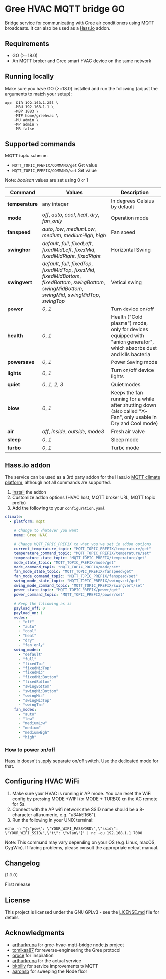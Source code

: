 # Gree HVAC MQTT bridge GO

Bridge service for communicating with Gree air conditioners using MQTT broadcasts. It can also be used as a [Hass.io](https://home-assistant.io/) addon.

## Requirements

- GO (>=18.0)
- An MQTT broker and Gree smart HVAC device on the same network

## Running locally

Make sure you have GO (>=18.0) installed and run the following (adjust the arguments to match your setup):

```shell
app -DIR 192.168.1.255 \
    -MBU 192.168.1.1 \
    -MBP 1883 \
    -MTP home/greehvac \
    -MU admin \
    -MP admin \
    -MR false
```

## Supported commands

MQTT topic scheme:

- `MQTT_TOPIC_PREFIX/COMMAND/get` Get value
- `MQTT_TOPIC_PREFIX/COMMAND/set` Set value

Note: _boolean_ values are set using 0 or 1

| Command         | Values                                                                                                                                                            | Description                                                                                                          |
|-----------------|-------------------------------------------------------------------------------------------------------------------------------------------------------------------|----------------------------------------------------------------------------------------------------------------------|
| **temperature** | any integer                                                                                                                                                       | In degrees Celsius by default                                                                                        |
| **mode**        | _off_, _auto_, _cool_, _heat_, _dry_, _fan_only_                                                                                                                  | Operation mode                                                                                                       |
| **fanspeed**    | _auto_, _low_, _mediumLow_, _medium_, _mediumHigh_, _high_                                                                                                        | Fan speed                                                                                                            |
| **swinghor**    | _default_, _full_, _fixedLeft_, _fixedMidLeft_, _fixedMid_, _fixedMidRight_, _fixedRight_                                                                         | Horizontal Swing                                                                                                     |
| **swingvert**   | _default_, _full_, _fixedTop_, _fixedMidTop_, _fixedMid_, _fixedMidBottom_, _fixedBottom_, _swingBottom_, _swingMidBottom_, _swingMid_, _swingMidTop_, _swingTop_ | Vetical swing                                                                                                        |
| **power**       | _0_, _1_                                                                                                                                                          | Turn device on/off                                                                                                   |
| **health**      | _0_, _1_                                                                                                                                                          | Health ("Cold plasma") mode, only for devices equipped with "anion generator", which absorbs dust and kills bacteria |
| **powersave**   | _0_, _1_                                                                                                                                                          | Power Saving mode                                                                                                    |
| **lights**      | _0_, _1_                                                                                                                                                          | Turn on/off device lights                                                                                            |
| **quiet**       | _0_, _1_, _2_, _3_                                                                                                                                                | Quiet modes                                                                                                          |
| **blow**        | _0_, _1_                                                                                                                                                          | Keeps the fan running for a while after shutting down (also called "X-Fan", only usable in Dry and Cool mode)        |
| **air**         | _off_, _inside_, _outside_, _mode3_                                                                                                                               | Fresh air valve                                                                                                      |
| **sleep**       | _0_, _1_                                                                                                                                                          | Sleep mode                                                                                                           |
| **turbo**       | _0_, _1_                                                                                                                                                          | Turbo mode                                                                                                           |

## Hass.io addon

The service can be used as a 3rd party addon for the Hass.io [MQTT climate platform](https://home-assistant.io/components/climate.mqtt/), although not all commands are supported.

1. [Install](https://home-assistant.io/hassio/installing_third_party_addons/) the addon
2. Customize addon options (HVAC host, MQTT broker URL, MQTT topic prefix)
3. Add the following to your `configuration.yaml`

```yaml
climate:
  - platform: mqtt

    # Change to whatever you want
    name: Gree HVAC

    # Change MQTT_TOPIC_PREFIX to what you've set in addon options
    current_temperature_topic: "MQTT_TOPIC_PREFIX/temperature/get"
    temperature_command_topic: "MQTT_TOPIC_PREFIX/temperature/set"
    temperature_state_topic: "MQTT_TOPIC_PREFIX/temperature/get"
    mode_state_topic: "MQTT_TOPIC_PREFIX/mode/get"
    mode_command_topic: "MQTT_TOPIC_PREFIX/mode/set"
    fan_mode_state_topic: "MQTT_TOPIC_PREFIX/fanspeed/get"
    fan_mode_command_topic: "MQTT_TOPIC_PREFIX/fanspeed/set"
    swing_mode_state_topic: "MQTT_TOPIC_PREFIX/swingvert/get"
    swing_mode_command_topic: "MQTT_TOPIC_PREFIX/swingvert/set"
    power_state_topic: "MQTT_TOPIC_PREFIX/power/get"
    power_command_topic: "MQTT_TOPIC_PREFIX/power/set"

    # Keep the following as is
    payload_off: 0
    payload_on: 1
    modes:
      - "off"
      - "auto"
      - "cool"
      - "heat"
      - "dry"
      - "fan_only"
    swing_modes:
      - "default"
      - "full"
      - "fixedTop"
      - "fixedMidTop"
      - "fixedMid"
      - "fixedMidBottom"
      - "fixedBottom"
      - "swingBottom"
      - "swingMidBottom"
      - "swingMid"
      - "swingMidTop"
      - "swingTop"
    fan_modes:
      - "auto"
      - "low"
      - "mediumLow"
      - "medium"
      - "mediumHigh"
      - "high"
```

### How to power on/off

Hass.io doesn't supply separate on/off switch. Use the dedicated mode for that.


## Configuring HVAC WiFi

1. Make sure your HVAC is running in AP mode. You can reset the WiFi config by pressing MODE +WIFI (or MODE + TURBO) on the AC remote for 5s.
2. Connect with the AP wifi network (the SSID name should be a 8-character alfanumeric, e.g. "u34k5l166").
3. Run the following in your UNIX terminal:

```shell
echo -n "{\"psw\": \"YOUR_WIFI_PASSWORD\",\"ssid\": \"YOUR_WIFI_SSID\",\"t\": \"wlan\"}" | nc -cu 192.168.1.1 7000
````

Note: This command may vary depending on your OS (e.g. Linux, macOS, CygWin). If facing problems, please consult the appropriate netcat manual.

## Changelog

[1.0.0]

First release

## License

This project is licensed under the GNU GPLv3 - see the [LICENSE.md](https://github.com/IQAndreas/markdown-licenses/blob/master/gnu-gpl-v3.0.md) file for details

## Acknowledgments

- [arthurkrupa](https://github.com/arthurkrupa) for gree-hvac-mqtt-bridge node.js project
- [tomikaa87](https://github.com/tomikaa87) for reverse-engineering the Gree protocol
- [oroce](https://github.com/oroce) for inspiration
- [arthurkrupa](https://https://github.com/arthurkrupa) for the actual service
- [bkbilly](https://github.com/bkbilly) for service improvements to MQTT
- [aaronsb](https://github.com/aaronsb) for sweeping the Node floor
